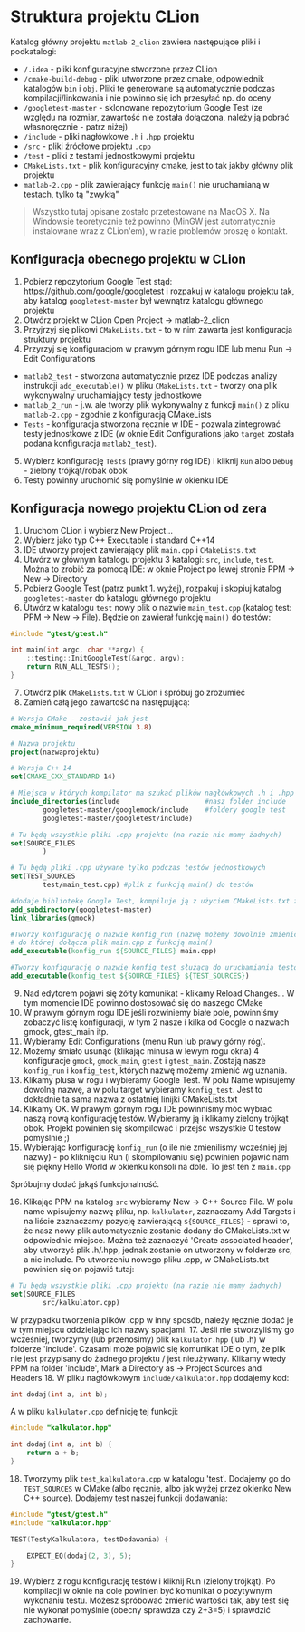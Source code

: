 # Struktura projektu CLion

Katalog główny projektu `matlab-2_clion` zawiera następujące pliki i podkatalogi:

- `/.idea` - pliki konfiguracyjne stworzone przez CLion
- `/cmake-build-debug` - pliki utworzone przez cmake, odpowiednik katalogów `bin` i `obj`. Pliki te generowane są automatycznie podczas kompilacji/linkowania i nie powinno się ich przesyłać np. do oceny
- `/googletest-master` - sklonowane repozytorium Google Test (ze względu na rozmiar, zawartość nie została dołączona, należy ją pobrać własnoręcznie - patrz niżej)
- `/include` - pliki nagłówkowe `.h` i `.hpp` projektu
- `/src` - pliki źródłowe projektu `.cpp`
- `/test` - pliki z testami jednostkowymi projektu
- `CMakeLists.txt` - plik konfiguracyjny cmake, jest to tak jakby główny plik projektu
- `matlab-2.cpp` - plik zawierający funkcję `main()` nie uruchamianą w testach, tylko tą "zwykłą"

> Wszystko tutaj opisane zostało przetestowane na MacOS X. Na Windowsie teoretycznie też powinno (MinGW jest automatycznie instalowane wraz z CLion'em), w razie problemów proszę o kontakt. 

## Konfiguracja obecnego projektu w CLion

1. Pobierz repozytorium Google Test stąd: https://github.com/google/googletest i rozpakuj w katalogu projektu tak, aby katalog `googletest-master` był wewnątrz katalogu głównego projektu
2. Otwórz projekt w CLion Open Project -> matlab-2_clion
3. Przyjrzyj się plikowi `CMakeLists.txt` - to w nim zawarta jest konfiguracja struktury projektu
4. Przyrzyj się konfiguracjom w prawym górnym rogu IDE lub menu Run -> Edit Configurations
- `matlab2_test` - stworzona automatycznie przez IDE podczas analizy instrukcji `add_executable()` w pliku `CMakeLists.txt` - tworzy ona plik wykonywalny uruchamiający testy jednostkowe
- `matlab_2_run` - j.w. ale tworzy plik wykonywalny z funkcji `main()` z pliku `matlab-2.cpp` - zgodnie z konfiguracją CMakeLists
- `Tests` - konfiguracja stworzona ręcznie w IDE - pozwala zintegrować testy jednostkowe z IDE (w oknie Edit Configurations jako `target` została podana konfiguracja `matlab2_test`).
5. Wybierz konfigurację `Tests` (prawy górny róg IDE) i kliknij `Run` albo `Debug` - zielony trójkąt/robak obok
6. Testy powinny uruchomić się pomyślnie w okienku IDE

## Konfiguracja nowego projektu CLion od zera

1. Uruchom CLion i wybierz New Project...
2. Wybierz jako typ C++ Executable i standard C++14
3. IDE utworzy projekt zawierający plik `main.cpp` i `CMakeLists.txt`
4. Utwórz w głównym katalogu projektu 3 katalogi: `src`, `include`, `test`. Można to zrobić za pomocą IDE: w oknie Project po lewej stronie PPM -> New -> Directory
5. Pobierz Google Test (patrz punkt 1. wyżej), rozpakuj i skopiuj katalog `googletest-master` do katalogu głównego projektu
6. Utwórz w katalogu `test` nowy plik o nazwie `main_test.cpp` (katalog test: PPM -> New -> File). Będzie on zawierał funkcję `main()` do testów:
```cpp
#include "gtest/gtest.h"

int main(int argc, char **argv) {
    ::testing::InitGoogleTest(&argc, argv);
    return RUN_ALL_TESTS();
}

```
7. Otwórz plik `CMakeLists.txt` w CLion i spróbuj go zrozumieć
8. Zamień całą jego zawartość na następującą:

```cmake
# Wersja CMake - zostawić jak jest
cmake_minimum_required(VERSION 3.8)

# Nazwa projektu
project(nazwaprojektu)

# Wersja C++ 14
set(CMAKE_CXX_STANDARD 14)

# Miejsca w których kompilator ma szukać plików nagłówkowych .h i .hpp
include_directories(include                     #nasz folder include
        googletest-master/googlemock/include    #foldery google test
        googletest-master/googletest/include)

# Tu będą wszystkie pliki .cpp projektu (na razie nie mamy żadnych)
set(SOURCE_FILES
        )

# Tu będą pliki .cpp używane tylko podczas testów jednostkowych
set(TEST_SOURCES
        test/main_test.cpp) #plik z funkcją main() do testów

#dodaje bibliotekę Google Test, kompiluje ją z użyciem CMakeLists.txt z folderu googletest-master
add_subdirectory(googletest-master)
link_libraries(gmock)

#Tworzy konfigurację o nazwie konfig_run (nazwę możemy dowolnie zmienić)
# do której dołącza plik main.cpp z funkcją main()
add_executable(konfig_run ${SOURCE_FILES} main.cpp)

#Tworzy konfigurację o nazwie konfig_test służącą do uruchamiania testów jednostkowych
add_executable(konfig_test ${SOURCE_FILES} ${TEST_SOURCES})
```

9. Nad edytorem pojawi się żółty komunikat - klikamy Reload Changes... W tym momencie IDE powinno dostosować się do naszego CMake
10. W prawym górnym rogu IDE jeśli rozwiniemy białe pole, powinniśmy zobaczyć listę konfiguracji, w tym 2 nasze i kilka od Google o nazwach gmock, gtest_main itp.
11. Wybieramy Edit Configurations (menu Run lub prawy górny róg).
12. Możemy śmiało usunąć (klikając minusa w lewym rogu okna) 4 konfiguracje `gmock`, `gmock_main`, `gtest` i `gtest_main`. Zostają nasze `konfig_run` i `konfig_test`, których nazwę możemy zmienić wg uznania.
13. Klikamy plusa w rogu i wybieramy Google Test. W polu Name wpisujemy dowolną nazwę, a w polu target wybieramy `konfig_test`. Jest to dokładnie ta sama nazwa z ostatniej linijki CMakeLists.txt
14. Klikamy OK. W prawym górnym rogu IDE powinniśmy móc wybrać naszą nową konfigurację testów. Wybieramy ją i klikamy zielony trójkąt obok. Projekt powinien się skompilować i przejść wszystkie 0 testów pomyślnie ;)
15. Wybierając konfigurację `konfig_run` (o ile nie zmieniliśmy wcześniej jej nazwy) - po kliknięciu Run (i skompilowaniu się) powinien pojawić nam się piękny Hello World w okienku konsoli na dole. To jest ten z `main.cpp`

Spróbujmy dodać jakąś funkcjonalność. 

16. Klikając PPM na katalog `src` wybieramy New -> C++ Source File. W polu name wpisujemy nazwę pliku, np. `kalkulator`, zaznaczamy Add Targets i na liście zaznaczamy pozycję zawierającą `${SOURCE_FILES}` - sprawi to, że nasz nowy plik automatycznie zostanie dodany do CMakeLists.txt w odpowiednie miejsce. Można też zaznaczyć 'Create associated header', aby utworzyć plik .h/.hpp, jednak zostanie on utworzony w folderze src, a nie include.
Po utworzeniu nowego pliku .cpp, w CMakeLists.txt powinien się on pojawić tutaj:
```cmake
# Tu będą wszystkie pliki .cpp projektu (na razie nie mamy żadnych)
set(SOURCE_FILES
        src/kalkulator.cpp)
```
W przypadku tworzenia plików .cpp w inny sposób, należy ręcznie dodać je w tym miejscu oddzielając ich nazwy spacjami.
17. Jeśli nie stworzyliśmy go wcześniej, tworzymy (lub przenosimy) plik `kalkulator.hpp` (lub .h) w folderze 'include'.
Czasami może pojawić się komunikat IDE o tym, że plik nie jest przypisany do żadnego projektu / jest nieużywany. Klikamy wtedy PPM na folder 'include', Mark a
Directory as -> Project Sources and Headers
18. W pliku nagłówkowym `include/kalkulator.hpp` dodajemy kod:
```cpp
int dodaj(int a, int b);
```
A w pliku `kalkulator.cpp` definicję tej funkcji:
```cpp
#include "kalkulator.hpp"

int dodaj(int a, int b) {
    return a + b;
}
```
18. Tworzymy plik `test_kalkulatora.cpp` w katalogu 'test'. Dodajemy go do `TEST_SOURCES` w CMake (albo ręcznie, albo jak wyżej przez okienko New C++ source).
Dodajemy test naszej funkcji dodawania:
```cpp
#include "gtest/gtest.h"
#include "kalkulator.hpp"

TEST(TestyKalkulatora, testDodawania) {

    EXPECT_EQ(dodaj(2, 3), 5);
}
```
19. Wybierz z rogu konfigurację testów i kliknij Run (zielony trójkąt). Po kompilacji w oknie na dole powinien być komunikat o pozytywnym wykonaniu testu. Możesz spróbować zmienić wartości tak, aby test się nie wykonał pomyślnie (obecny sprawdza czy 2+3=5) i sprawdzić zachowanie.